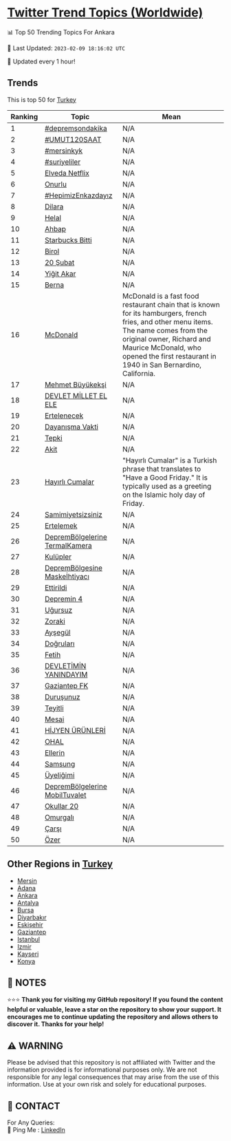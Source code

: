 [Twitter Trend Topics (Worldwide)](https://github.com/ErcinDedeoglu/Twitter-Trend-Topics)
==========


📊 Top 50 Trending Topics For Ankara

📆 Last Updated: `2023-02-09 18:16:02 UTC`

🔧 Updated every 1 hour!


## Trends

This is top 50 for [Turkey](</Turkey>)

| Ranking | Topic | Mean |
| ------- | ------------ | ------------ |
| 1 | [#depremsondakika](http://twitter.com/search?q=%23depremsondakika) | N/A |
| 2 | [#UMUT120SAAT](http://twitter.com/search?q=%23UMUT120SAAT) | N/A |
| 3 | [#mersinkyk](http://twitter.com/search?q=%23mersinkyk) | N/A |
| 4 | [#suriyeliler](http://twitter.com/search?q=%23suriyeliler) | N/A |
| 5 | [Elveda Netflix](http://twitter.com/search?q=Elveda+Netflix) | N/A |
| 6 | [Onurlu](http://twitter.com/search?q=Onurlu) | N/A |
| 7 | [#HepimizEnkazdayız](http://twitter.com/search?q=%23HepimizEnkazday%c4%b1z) | N/A |
| 8 | [Dilara](http://twitter.com/search?q=Dilara) | N/A |
| 9 | [Helal](http://twitter.com/search?q=Helal) | N/A |
| 10 | [Ahbap](http://twitter.com/search?q=Ahbap) | N/A |
| 11 | [Starbucks Bitti](http://twitter.com/search?q=Starbucks+Bitti) | N/A |
| 12 | [Birol](http://twitter.com/search?q=Birol) | N/A |
| 13 | [20 Şubat](http://twitter.com/search?q=20+%c5%9eubat) | N/A |
| 14 | [Yiğit Akar](http://twitter.com/search?q=Yi%c4%9fit+Akar) | N/A |
| 15 | [Berna](http://twitter.com/search?q=Berna) | N/A |
| 16 | [McDonald](http://twitter.com/search?q=McDonald) | McDonald is a fast food restaurant chain that is known for its hamburgers, french fries, and other menu items. The name comes from the original owner, Richard and Maurice McDonald, who opened the first restaurant in 1940 in San Bernardino, California. |
| 17 | [Mehmet Büyükekşi](http://twitter.com/search?q=Mehmet+B%c3%bcy%c3%bckek%c5%9fi) | N/A |
| 18 | [DEVLET MİLLET EL ELE](http://twitter.com/search?q=DEVLET+M%c4%b0LLET+EL+ELE) | N/A |
| 19 | [Ertelenecek](http://twitter.com/search?q=Ertelenecek) | N/A |
| 20 | [Dayanışma Vakti](http://twitter.com/search?q=Dayan%c4%b1%c5%9fma+Vakti) | N/A |
| 21 | [Tepki](http://twitter.com/search?q=Tepki) | N/A |
| 22 | [Akit](http://twitter.com/search?q=Akit) | N/A |
| 23 | [Hayırlı Cumalar](http://twitter.com/search?q=Hay%c4%b1rl%c4%b1+Cumalar) | "Hayırlı Cumalar" is a Turkish phrase that translates to "Have a Good Friday." It is typically used as a greeting on the Islamic holy day of Friday. |
| 24 | [Samimiyetsizsiniz](http://twitter.com/search?q=Samimiyetsizsiniz) | N/A |
| 25 | [Ertelemek](http://twitter.com/search?q=Ertelemek) | N/A |
| 26 | [DepremBölgelerine TermalKamera](http://twitter.com/search?q=DepremB%c3%b6lgelerine+TermalKamera) | N/A |
| 27 | [Kulüpler](http://twitter.com/search?q=Kul%c3%bcpler) | N/A |
| 28 | [DepremBölgesine Maskeİhtiyacı](http://twitter.com/search?q=DepremB%c3%b6lgesine+Maske%c4%b0htiyac%c4%b1) | N/A |
| 29 | [Ettirildi](http://twitter.com/search?q=Ettirildi) | N/A |
| 30 | [Depremin 4](http://twitter.com/search?q=Depremin+4) | N/A |
| 31 | [Uğursuz](http://twitter.com/search?q=U%c4%9fursuz) | N/A |
| 32 | [Zoraki](http://twitter.com/search?q=Zoraki) | N/A |
| 33 | [Ayşegül](http://twitter.com/search?q=Ay%c5%9feg%c3%bcl) | N/A |
| 34 | [Doğruları](http://twitter.com/search?q=Do%c4%9frular%c4%b1) | N/A |
| 35 | [Fetih](http://twitter.com/search?q=Fetih) | N/A |
| 36 | [DEVLETİMİN YANINDAYIM](http://twitter.com/search?q=DEVLET%c4%b0M%c4%b0N+YANINDAYIM) | N/A |
| 37 | [Gaziantep FK](http://twitter.com/search?q=Gaziantep+FK) | N/A |
| 38 | [Duruşunuz](http://twitter.com/search?q=Duru%c5%9funuz) | N/A |
| 39 | [Teyitli](http://twitter.com/search?q=Teyitli) | N/A |
| 40 | [Mesai](http://twitter.com/search?q=Mesai) | N/A |
| 41 | [HİJYEN ÜRÜNLERİ](http://twitter.com/search?q=H%c4%b0JYEN+%c3%9cR%c3%9cNLER%c4%b0) | N/A |
| 42 | [OHAL](http://twitter.com/search?q=OHAL) | N/A |
| 43 | [Ellerin](http://twitter.com/search?q=Ellerin) | N/A |
| 44 | [Samsung](http://twitter.com/search?q=Samsung) | N/A |
| 45 | [Üyeliğimi](http://twitter.com/search?q=%c3%9cyeli%c4%9fimi) | N/A |
| 46 | [DepremBölgelerine MobilTuvalet](http://twitter.com/search?q=DepremB%c3%b6lgelerine+MobilTuvalet) | N/A |
| 47 | [Okullar 20](http://twitter.com/search?q=Okullar+20) | N/A |
| 48 | [Omurgalı](http://twitter.com/search?q=Omurgal%c4%b1) | N/A |
| 49 | [Çarşı](http://twitter.com/search?q=%c3%87ar%c5%9f%c4%b1) | N/A |
| 50 | [Özer](http://twitter.com/search?q=%c3%96zer) | N/A |



## Other Regions in [Turkey](</Turkey>)

* [Mersin](</Turkey/Mersin.md>)
* [Adana](</Turkey/Adana.md>)
* [Ankara](</Turkey/Ankara.md>)
* [Antalya](</Turkey/Antalya.md>)
* [Bursa](</Turkey/Bursa.md>)
* [Diyarbakır](</Turkey/Diyarbakır.md>)
* [Eskişehir](</Turkey/Eskişehir.md>)
* [Gaziantep](</Turkey/Gaziantep.md>)
* [Istanbul](</Turkey/Istanbul.md>)
* [Izmir](</Turkey/Izmir.md>)
* [Kayseri](</Turkey/Kayseri.md>)
* [Konya](</Turkey/Konya.md>)



## 📝 NOTES

⭐⭐⭐ **Thank you for visiting my GitHub repository! If you found the content helpful or valuable, leave a star on the repository to show your support. It encourages me to continue updating the repository and allows others to discover it. Thanks for your help!**


## ⚠️ WARNING

Please be advised that this repository is not affiliated with Twitter and the information provided is for informational purposes only. We are not responsible for any legal consequences that may arise from the use of this information. Use at your own risk and solely for educational purposes.


## 📨 CONTACT

 For Any Queries:  
            🏓 Ping Me : [LinkedIn](https://www.linkedin.com/in/ercindedeoglu/)
